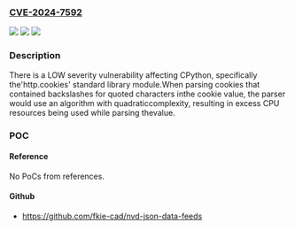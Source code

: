 ### [CVE-2024-7592](https://cve.mitre.org/cgi-bin/cvename.cgi?name=CVE-2024-7592)
![](https://img.shields.io/static/v1?label=Product&message=CPython&color=blue)
![](https://img.shields.io/static/v1?label=Version&message=0%3C%3D%203.13.0%20&color=brighgreen)
![](https://img.shields.io/static/v1?label=Vulnerability&message=CWE-400%20Uncontrolled%20Resource%20Consumption&color=brighgreen)

### Description

There is a LOW severity vulnerability affecting CPython, specifically the'http.cookies' standard library module.When parsing cookies that contained backslashes for quoted characters inthe cookie value, the parser would use an algorithm with quadraticcomplexity, resulting in excess CPU resources being used while parsing thevalue.

### POC

#### Reference
No PoCs from references.

#### Github
- https://github.com/fkie-cad/nvd-json-data-feeds

